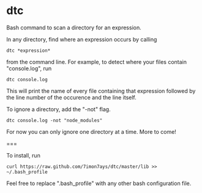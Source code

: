 dtc
===

Bash command to scan a directory for an expression.

In any directory, find where an expression occurs by calling

    dtc *expression*

from the command line. For example, to detect where your files contain "console.log", run

    dtc console.log

This will print the name of every file containing that expression followed by the line number of the occurence and the line itself.

To ignore a directory, add the "-not" flag.

    dtc console.log -not "node_modules"

For now you can only ignore one directory at a time. More to come!

===

To install, run

    curl https://raw.github.com/7imon7ays/dtc/master/lib >> ~/.bash_profile

Feel free to replace ".bash_profile" with any other bash configuration file.
